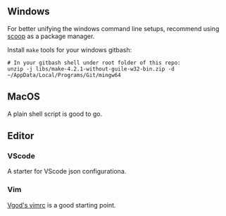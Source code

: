 ## Windows

For better unifying the windows command line setups, recommend using [scoop](https://scoop.sh) as a package manager.

Install `make` tools for your windows gitbash:

```shell
# In your gitbash shell under root folder of this repo:
unzip -j libs/make-4.2.1-without-guile-w32-bin.zip -d ~/AppData/Local/Programs/Git/mingw64
```

## MacOS

A plain shell script is good to go.

## Editor

### VScode

A starter for VScode json configurationa.

### Vim

[Vgod's vimrc](https://github.com/vgod/vimrc) is a good starting point.
